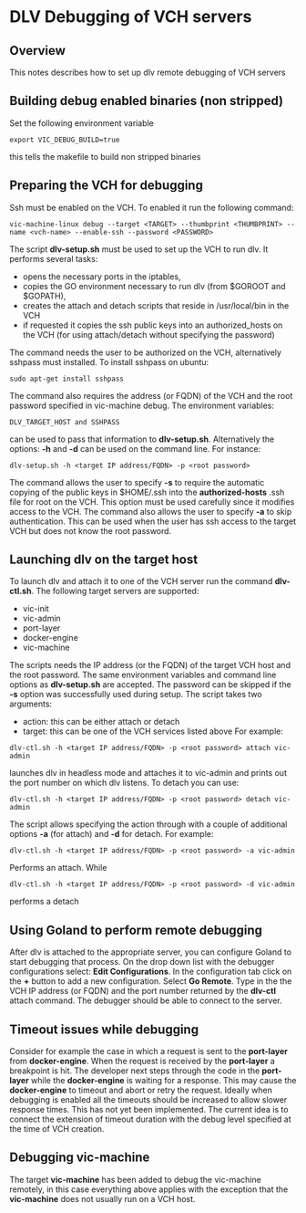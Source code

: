 # DLV Debugging of VCH servers

## Overview

This notes describes how to set up dlv remote debugging of VCH servers

## Building debug enabled binaries (non stripped)

Set the following environment variable
``` shell
export VIC_DEBUG_BUILD=true
```
this tells the makefile to build non stripped binaries

## Preparing the VCH for debugging

Ssh must be enabled on the VCH. To enabled it run the following command:
``` shell
vic-machine-linux debug --target <TARGET> --thumbprint <THUMBPRINT> --name <vch-name> --enable-ssh --password <PASSWORD>
```

The script **dlv-setup.sh**
must be used to set up the VCH to run dlv. It performs several tasks:
* opens the necessary ports in the iptables,
* copies the GO environment necessary to run dlv (from $GOROOT and $GOPATH),
* creates the attach and detach scripts that reside in /usr/local/bin in the VCH
* if requested it copies the ssh public keys into an authorized_hosts on the VCH (for using attach/detach without specifying the password)

The command needs the user to be authorized on the VCH, alternatively sshpass must installed. To install sshpass on ubuntu:
```shell
sudo apt-get install sshpass
```

The command also requires the address (or FQDN) of the VCH and the root password specified in vic-machine debug. The environment variables:
``` shell
DLV_TARGET_HOST and SSHPASS
```
can be used to pass that information to **dlv-setup.sh**. Alternatively the options: __-h__ and __-d__ can be used on the command line.
For instance:
``` shell
dlv-setup.sh -h <target IP address/FQDN> -p <root password>
```
The command allows the user to specify __-s__ to require the automatic copying of the public keys in $HOME/.ssh into 
the **authorized-hosts** .ssh file for root on the VCH. This option must be used carefully since it modifies access to the VCH.
The command also allows the user to specify __-a__ to skip authentication. This can be used when the user has ssh access to the
target VCH but does not know the root password.

## Launching dlv on the target host

To launch dlv and attach it to one of the VCH server run the command **dlv-ctl.sh**. The following target servers are supported:
* vic-init
* vic-admin
* port-layer
* docker-engine
* vic-machine

The scripts needs the IP address (or the FQDN) of the target VCH host and the root password. The same environment variables
and command line options as **dlv-setup.sh** are accepted. The password can be skipped if the __-s__ option was successfully used during
setup. The script takes two arguments:
* action: this can be either attach or detach
* target: this can be one of the VCH services listed above
For example:
``` shell
dlv-ctl.sh -h <target IP address/FQDN> -p <root password> attach vic-admin
```
launches dlv in headless mode and attaches it to vic-admin and prints out the port number on which dlv listens.
To detach you can use:
``` shell
dlv-ctl.sh -h <target IP address/FQDN> -p <root password> detach vic-admin
```
The script allows specifying the action through with a couple of additional options __-a__ (for attach) and __-d__ for detach.
For example:
``` shell
dlv-ctl.sh -h <target IP address/FQDN> -p <root password> -a vic-admin
```
Performs an attach. While
``` shell
dlv-ctl.sh -h <target IP address/FQDN> -p <root password> -d vic-admin
```
performs a detach

## Using Goland to perform remote debugging
After dlv is attached to the appropriate server, you can configure Goland to start debugging that process.
On the drop down list with the debugger configurations select: __Edit Configurations__. In the configuration tab 
click on the __+__ button to add a new configuration. Select __Go Remote__. Type in the the VCH IP address (or FQDN) and
the port number returned by the **dlv-ctl** attach command. The debugger should be able to connect to the server.

## Timeout issues while debugging
Consider for example the case in which a request is sent to the **port-layer** from  **docker-engine**. When the request
is received by the **port-layer** a breakpoint is hit. The developer next steps through the code in the **port-layer**
while the **docker-engine** is waiting for a response. This may cause the **docker-engine** to timeout and abort
or retry the request. Ideally when debugging is enabled all the timeouts should be increased to allow slower
response times. This has not yet been implemented. The current idea is to connect the extension of timeout duration
with the debug level specified at the time of VCH creation.

## Debugging vic-machine
The target __vic-machine__ has been added to debug the vic-machine remotely, in this case everything above applies with
the exception that the __vic-machine__ does not usually run on a VCH host.